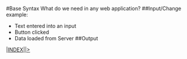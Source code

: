 #Base Syntax
What do we need in any web application?
##Input/Change
example:
 - Text entered into an input
 - Button clicked
 - Data loaded from Server
##Output



|[INDEX](../1.BaseSyntax&CoreFeatures/)|[|>](1.BaseSyntax&CoreFeatures/1.Intro/Intro.html)

